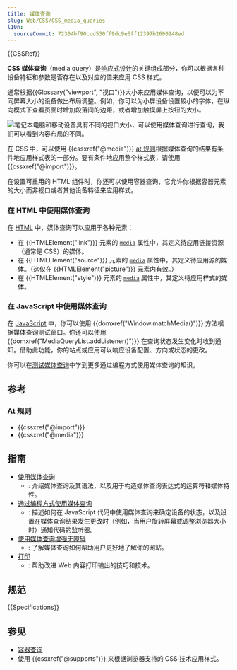 ```yaml
---
title: 媒体查询
slug: Web/CSS/CSS_media_queries
l10n:
  sourceCommit: 72304bf90ccd530ff9dc9e5ff12397b2600248ed
---
```


{{CSSRef}}

**CSS 媒体查询**（media query）是[响应式设计](/zh-CN/docs/Learn/CSS/CSS_layout/Responsive_Design)的关键组成部分，你可以根据各种设备特征和参数是否存在以及对应的值来应用 CSS 样式。

通常根据{{Glossary("viewport", "视口")}}大小来应用媒体查询，以便可以为不同屏幕大小的设备做出布局调整。例如，你可以为小屏设备设置较小的字体，在纵向模式下查看页面时增加段落间的边距，或者增加触摸屏上按钮的大小。

![笔记本电脑和移动设备具有不同的视口大小，可以使用媒体查询进行查询，我们可以看到内容布局的不同。](media-queries.svg)

在 CSS 中，可以使用 {{cssxref("@media")}} [at 规则](/zh-CN/docs/Web/CSS/At-rule)根据媒体查询的结果有条件地应用样式表的一部分。要有条件地应用整个样式表，请使用 {{cssxref("@import")}}。

在设置可重用的 HTML 组件时，你还可以使用容器查询，它允许你根据容器元素的大小而非视口或者其他设备特征来应用样式。

### 在 HTML 中使用媒体查询

在 [HTML](/zh-CN/docs/Web/HTML) 中，媒体查询可以应用于各种元素：

- 在 {{HTMLElement("link")}} 元素的 [`media`](/zh-CN/docs/Web/HTML/Element/link#media) 属性中，其定义待应用链接资源（通常是 CSS）的媒体。
- 在 {{HTMLElement("source")}} 元素的 [`media`](/zh-CN/docs/Web/HTML/Element/source#media) 属性中，其定义待应用源的媒体。（这仅在 {{HTMLElement("picture")}} 元素内有效。）
- 在 {{HTMLElement("style")}} 元素的 [`media`](/zh-CN/docs/Web/HTML/Element/style#media) 属性中，其定义待应用样式的媒体。

### 在 JavaScript 中使用媒体查询

在 [JavaScript](/zh-CN/docs/Web/JavaScript) 中，你可以使用 {{domxref("Window.matchMedia()")}} 方法根据媒体查询测试窗口。你还可以使用 {{domxref("MediaQueryList.addListener()")}} 在查询状态发生变化时收到通知。借助此功能，你的站点或应用可以响应设备配置、方向或状态的更改。

你可以在[测试媒体查询](/zh-CN/docs/Web/CSS/CSS_media_queries/Testing_media_queries)中学到更多通过编程方式使用媒体查询的知识。

## 参考

### At 规则

- {{cssxref("@import")}}
- {{cssxref("@media")}}

## 指南

- [使用媒体查询](/zh-CN/docs/Web/CSS/CSS_media_queries/Using_media_queries)
  - : 介绍媒体查询及其语法，以及用于构造媒体查询表达式的运算符和媒体特性。
- [通过编程方式使用媒体查询](/zh-CN/docs/Web/CSS/CSS_media_queries/Testing_media_queries)
  - : 描述如何在 JavaScript 代码中使用媒体查询来确定设备的状态，以及设置在媒体查询结果发生更改时（例如，当用户旋转屏幕或调整浏览器大小时）通知代码的监听器。
- [使用媒体查询增强无障碍](/zh-CN/docs/Web/CSS/CSS_media_queries/Using_media_queries_for_accessibility)
  - : 了解媒体查询如何帮助用户更好地了解你的网站。
- [打印](/zh-CN/docs/Web/CSS/CSS_media_queries/Printing)
  - : 帮助改进 Web 内容打印输出的技巧和技术。

## 规范

{{Specifications}}

## 参见

- [容器查询](/zh-CN/docs/Web/CSS/CSS_container_queries)
- 使用 {{cssxref("@supports")}} 来根据浏览器支持的 CSS 技术应用样式。
